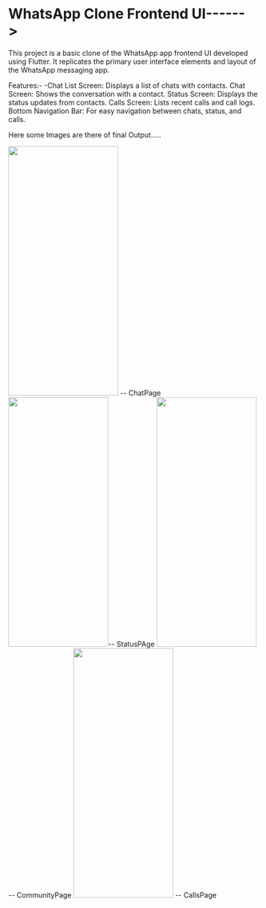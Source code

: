 # WhatsApp Clone Frontend UI------>
This project is a basic clone of the WhatsApp app frontend UI developed using Flutter. It replicates the primary user interface elements and layout of the WhatsApp messaging app.

Features:-
-Chat List Screen: Displays a list of chats with contacts.
Chat Screen: Shows the conversation with a contact.
Status Screen: Displays the status updates from contacts.
Calls Screen: Lists recent calls and call logs.
Bottom Navigation Bar: For easy navigation between chats, status, and calls.

Here some Images are there of final Output.....

<img src = "https://github.com/user-attachments/assets/9a0f1ee7-d373-4899-baaf-774bd412fc02" height="500" width="220"/> -- ChatPage
<img src = "https://github.com/user-attachments/assets/d15ddec1-23e6-471b-9adb-0ab139e3133d" height="500" width="200"/>-- StatusPAge
<img src = "https://github.com/user-attachments/assets/ba04e199-28dc-4942-9032-cdfb4f100631" height="500" width="200"/> -- CommunityPage
<img src = "https://github.com/user-attachments/assets/e8c56610-b3a7-4bf6-9219-e80013d0e3d0"  height="500" width="200"/> -- CallsPage






